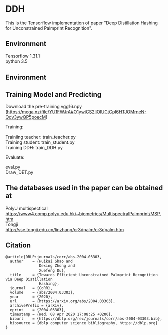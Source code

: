 # DDH
This is the Tensorflow implementation of paper "Deep Distillation Hashing for Unconstrained Palmprint Recognition". 

Environment
---------------
Tensorflow 1.31.1  
python 3.5

Environment
---------------


Training Model and Predicting
---------------

Download the pre-training vgg16.npy (https://mega.nz/file/YU1FWJrA#O1ywiCS2IiOlUCtCpI6HTJOMrneN-Qdv3ywQP5poecM)

Training:  
  
Trainiing teacher: train_teacher.py  
Training student: train_student.py  
Training DDH: train_DDH.py  
  
Evaluate:  
  
eval.py  
Draw_DET.py  

The databases used in the paper can be obtained at
---------------
PolyU multispectical  
https://www4.comp.polyu.edu.hk/~biometrics/MultispectralPalmprint/MSP.htm  
Tongji  
http://sse.tongji.edu.cn/linzhang/cr3dpalm/cr3dpalm.htm  


Citation
---------------
```
@article{DBLP:journals/corr/abs-2004-03303,
  author    = {Huikai Shao and
               Dexing Zhong and
               Xuefeng Du},
  title     = {Towards Efficient Unconstrained Palmprint Recognition via Deep Distillation
               Hashing},
  journal   = {CoRR},
  volume    = {abs/2004.03303},
  year      = {2020},
  url       = {https://arxiv.org/abs/2004.03303},
  archivePrefix = {arXiv},
  eprint    = {2004.03303},
  timestamp = {Wed, 08 Apr 2020 17:08:25 +0200},
  biburl    = {https://dblp.org/rec/journals/corr/abs-2004-03303.bib},
  bibsource = {dblp computer science bibliography, https://dblp.org}
}
```
